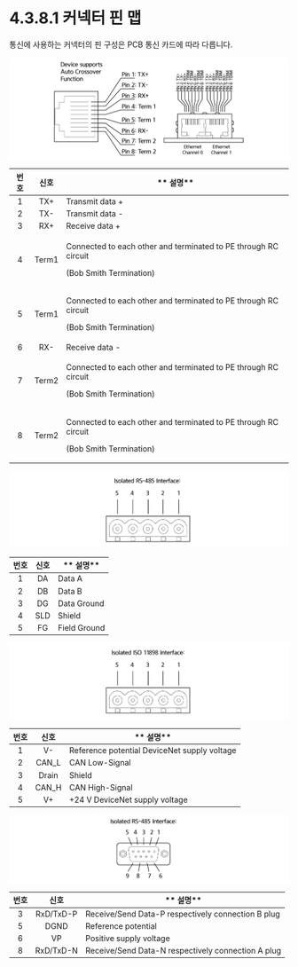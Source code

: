 # 4.3.8.1 커넥터 핀 맵

통신에 사용하는 커넥터의 핀 구성은 PCB 통신 카드에 따라 다릅니다.

![그림 47 RJ45 소켓의 이더넷 핀 할당](../../../.gitbook/assets/image127.png)

| **번호** | **신호** | **                                                                       설명**                        |
| :----: | :----: | ---------------------------------------------------------------------------------------------------- |
|    1   |   TX+  | Transmit data +                                                                                      |
|    2   |   TX-  | Transmit data -                                                                                      |
|    3   |   RX+  | Receive data +                                                                                       |
|    4   |  Term1 | <p>Connected to each other and terminated to PE through RC circuit</p><p>(Bob Smith Termination)</p> |
|    5   |  Term1 | <p>Connected to each other and terminated to PE through RC circuit</p><p>(Bob Smith Termination)</p> |
|    6   |   RX-  | Receive data -                                                                                       |
|    7   |  Term2 | <p>Connected to each other and terminated to PE through RC circuit</p><p>(Bob Smith Termination)</p> |
|    8   |  Term2 | <p>Connected to each other and terminated to PE through RC circuit</p><p>(Bob Smith Termination)</p> |

![그림 48 CC-링크 인터페이스(CombiCon male 커넥터, 5핀)](../../../.gitbook/assets/image128.png)

| **번호** | **신호** | **                                                                  설명** |
| :----: | :----: | ------------------------------------------------------------------------ |
|    1   |   DA   | Data A                                                                   |
|    2   |   DB   | Data B                                                                   |
|    3   |   DG   | Data Ground                                                              |
|    4   |   SLD  | Shield                                                                   |
|    5   |   FG   | Field Ground                                                             |

![그림 49 DevcieNet 인터페이스(CombiCon male 커넥터, 5 핀)](../../../.gitbook/assets/image129.png)

| **번호** | **신호** | **                                                                 설명** |
| :----: | :----: | ----------------------------------------------------------------------- |
|    1   |   V-   | Reference potential DeviceNet supply voltage                            |
|    2   |  CAN_L | CAN Low-Signal                                                          |
|    3   |  Drain | Shield                                                                  |
|    4   |  CAN_H | CAN High-Signal                                                         |
|    5   |   V+   | +24 V DeviceNet supply voltage                                          |

![그림 50 PROFIBUS 인터페이스(DSub female 커넥터, 9 핀)](../../../.gitbook/assets/image130.png)

| **번호** |   **신호**  | **                                                               설명** |
| :----: | :-------: | --------------------------------------------------------------------- |
|    3   | RxD/TxD-P | Receive/Send Data-P respectively connection B plug                    |
|    5   |    DGND   | Reference potential                                                   |
|    6   |     VP    | Positive supply voltage                                               |
|    8   | RxD/TxD-N | Receive/Send Data-N respectively connection A plug                    |
